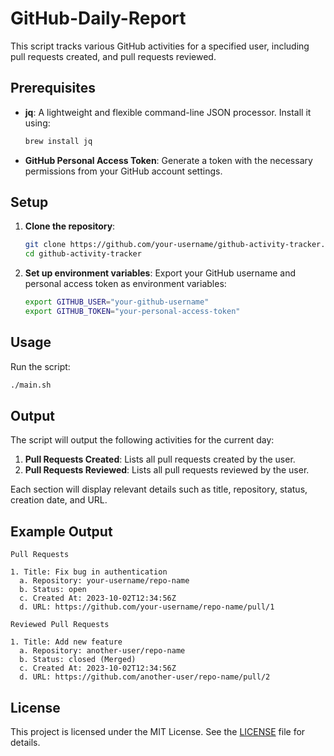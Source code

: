 # GitHub-Daily-Report

This script tracks various GitHub activities for a specified user, including pull requests created, and pull requests reviewed.

## Prerequisites

- **jq**: A lightweight and flexible command-line JSON processor. Install it using:

  ```sh
  brew install jq
  ```

- **GitHub Personal Access Token**: Generate a token with the necessary permissions from your GitHub account settings.

## Setup

1. **Clone the repository**:

   ```sh
   git clone https://github.com/your-username/github-activity-tracker.git
   cd github-activity-tracker
   ```

2. **Set up environment variables**:
   Export your GitHub username and personal access token as environment variables:

   ```sh
   export GITHUB_USER="your-github-username" 
   export GITHUB_TOKEN="your-personal-access-token"
   ```

## Usage

Run the script:

```sh
./main.sh
```

## Output

The script will output the following activities for the current day:

1. **Pull Requests Created**: Lists all pull requests created by the user.
2. **Pull Requests Reviewed**: Lists all pull requests reviewed by the user.

Each section will display relevant details such as title, repository, status, creation date, and URL.

## Example Output

```
Pull Requests

1. Title: Fix bug in authentication
  a. Repository: your-username/repo-name
  b. Status: open
  c. Created At: 2023-10-02T12:34:56Z
  d. URL: https://github.com/your-username/repo-name/pull/1

Reviewed Pull Requests

1. Title: Add new feature
  a. Repository: another-user/repo-name
  b. Status: closed (Merged)
  c. Created At: 2023-10-02T12:34:56Z
  d. URL: https://github.com/another-user/repo-name/pull/2

```

## License

This project is licensed under the MIT License. See the [LICENSE](LICENSE.md) file for details.
